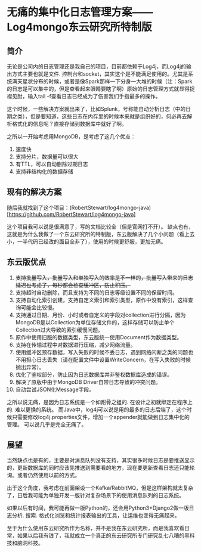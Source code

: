 # 无痛的集中化日志管理方案——Log4mongo东云研究所特制版

## 简介
无论是公司内的日志管理还是我自己的项目，目前都依赖于Log4j，而Log4j的输出方式主要也就是文件. 控制台和socket，其实这个是不能满足使用的。尤其是系统满天星状分布的时候，或者是像Spark那样一下分身一大堆的时候（注：Spark的日志是可以集中的，但是查看起来眼睛要瞎了啊）原始的日志管理方式就显得捉襟见肘，输入tail -f查看日志已经成为了伤害我们手指最多的操作。

这个时候，一些解决方案就出来了，比如Splunk，号称能自动分析日志（中的日期之类），但是要知道，这些日志在内存里的时候本来就是组织好的，何必再去解析格式化的信息呢？直接存储到数据库中就好了啊。

之所以一开始考虑用MongoDB，是考虑了这几个优点：

1. 速度快
2. 支持分片，数据量可以很大
3. 有TTL，可以自动删除过期日志
4. 支持非结构化的数据存储

## 现有的解决方案

随后我就找到了这个项目：(RobertStewart/log4mongo-java)[https://github.com/RobertStewart/log4mongo-java]

这个项目我可以说是很满意了，写的文档比较全（但是官网打不开）。
缺点也有，这就是为什么我做了一个东云研究所的特制版，东云版解决了几个小问题（看上去小，一半代码已经改的面目全非了），使用的时候更舒服，更加无痛。

## 东云版优点

1. <del>支持批量写入，批量写入和单独写入的效率是不一样的，批量写入带来的日志延迟也考虑了，每秒都会检查缓冲区，防止积压。</del>
2. 支持超时自动删除，而且支持为不同的日志等级设置不同的保留时间。
3. 支持自动化索引创建，支持自定义索引和索引类型，原作中没有索引，这样查询可能会比较慢。
4. 支持通过日期、月份、小时或者自定义的字段对collection进行分隔，因为MongoDB是以Collection为单位存储文件的，这样存储可以防止单个Collection过大导致的索引缓慢问题。
5. 原作中使用旧版的数据类型，东云版统一使用Document作为数据类型。
6. 支持在传输过程中对数据进行压缩，减少网络流量。
7. 使用缓冲区预存数据，写入失败的时候不丢日志，遇到网络闪断之类的问题也不用担心日志丢失（请在配置文件中设置WriteConcern，在写入失败的时候抛出异常）。
8. 优化了鉴权部分，防止因为日志数据库并非鉴权数据库造成的错误。
9. 解决了原版中由于MongoDB Driver自带日志导致的冲突问题。
10. 自动尝试JSON化Message字段。

之所以说无痛，是因为日志系统是一个如跗骨之蛆的. 在设计之初就绑定在程序上的. 难以更换的系统。
而Java中，log4j可以说是用的最多的日志后端了，这个时候只需要修改log4j.properties文件，增加一个appender就能做到日志集中化的管理。
可以说几乎是完全无痛了。

## 展望

当然缺点也是有的，主要是对消息队列没有支持，其实很多时候日志是要推送显示的，更新数据库的同时应该先推送到需要看的地方，现在要更新查看日志还只能轮询。或者仍然使用以前的方式。

出于这个角度，我考虑在前面架设一个Kafka/RabbitMQ，但是这样架构就太复杂了，日后我可能为单独开发一版针对复杂场景下的使用消息队列的日志系统。

如果以后有时间，我可能再做一版Python的，还会用Python3+Django2做一版日志分析. 搜索. 格式化浏览和统计报表输出的工具，让运维也变得无痛起来。

至于为什么使用东云研究所作为名称，并不是我在东云研究所，而是我喜欢看日常，如果以后我有钱了，我就成立一个真正的东云研究所专门研究乱七八糟的黑科技和脑洞科技。
